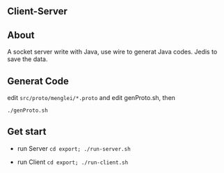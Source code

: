 ## Client-Server

## About
A socket server write with Java, use wire to generat Java codes. Jedis to save the data.

## Generat Code

edit `src/proto/menglei/*.proto` and edit genProto.sh, then

`./genProto.sh`



## Get start

- run Server
`cd export; ./run-server.sh`

- run Client
`cd export; ./run-client.sh`
